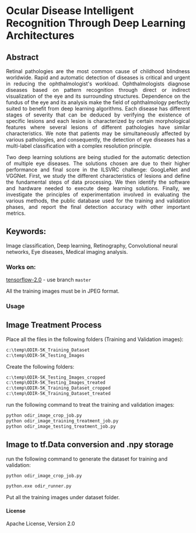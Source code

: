 # Ocular Disease Intelligent Recognition Through Deep Learning Architectures

## Abstract
<div style="text-align: justify">Retinal pathologies are the most common cause of childhood blindness worldwide. Rapid and automatic detection of diseases is critical and urgent in reducing the ophthalmologist's workload. Ophthalmologists diagnose diseases based on pattern recognition through direct or indirect visualization of the eye and its surrounding structures. Dependence on the fundus of the eye and its analysis make the field of ophthalmology perfectly suited to benefit from deep learning algorithms. Each disease has different stages of severity that can be deduced by verifying the existence of specific lesions and each lesion is characterized by certain morphological features where several lesions of different pathologies have similar characteristics. We note that patients may be simultaneously affected by various pathologies, and consequently, the detection of eye diseases has a multi-label classification with a complex resolution principle.</div>
<p></p>
<div style="text-align: justify">Two deep learning solutions are being studied for the automatic detection of multiple eye diseases. The solutions chosen are due to their higher performance and final score in the ILSVRC challenge: GoogLeNet and VGGNet. First, we study the different characteristics of lesions and define the fundamental steps of data processing. We then identify the software and hardware needed to execute deep learning solutions. Finally, we investigate the principles of experimentation involved in evaluating the various methods, the public database used for the training and validation phases, and report the final detection accuracy with other important metrics.</div>

## Keywords:
Image classification, Deep learning, Retinography, Convolutional neural networks, Eye diseases, Medical imaging analysis.

### Works on:
[tensorflow-2.0](https://github.com/tensorflow/tensorflow) - use branch `master`

All the training images must be in JPEG format.

### Usage

## Image Treatment Process

Place all the files in the following folders (Training and Validation images):

```cmd
c:\temp\ODIR-5K_Training_Dataset
c:\temp\ODIR-5K_Testing_Images
```

Create the following folders:

```cmd
c:\temp\ODIR-5K_Testing_Images_cropped
c:\temp\ODIR-5K_Testing_Images_treated
c:\temp\ODIR-5K_Training_Dataset_cropped
c:\temp\ODIR-5K_Training_Dataset_treated
```

run the following command to treat the training and validation images:

```cmd
python odir_image_crop_job.py
python odir_image_training_treatment_job.py
python odir_image_testing_treatment_job.py
```

## Image to tf.Data conversion and .npy storage

run the following command to generate the dataset for training and validation:

```cmd
python odir_image_crop_job.py
```

```cmd
python.exe odir_runner.py
```

Put all the training images under dataset folder.

#### License
Apache License, Version 2.0
